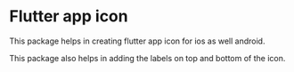 

# Flutter app icon

This package helps in creating flutter app icon for ios as well android.

This package also helps in adding the labels on top and bottom of the icon.

